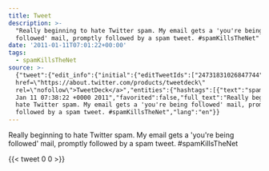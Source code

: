 ```yaml
---
title: Tweet
description: >-
  "Really beginning to hate Twitter spam. My email gets a 'you're being
  followed' mail, promptly followed by a spam tweet. #spamKillsTheNet"
date: '2011-01-11T07:01:22+00:00'
tags:
  - spamKillsTheNet
source: >-
  {"tweet":{"edit_info":{"initial":{"editTweetIds":["24731831026847744"],"editableUntil":"2011-01-11T08:38:22.669Z","editsRemaining":"5","isEditEligible":true}},"retweeted":false,"source":"<a
  href=\"https://about.twitter.com/products/tweetdeck\"
  rel=\"nofollow\">TweetDeck</a>","entities":{"hashtags":[{"text":"spamKillsTheNet","indices":["120","136"]}],"symbols":[],"user_mentions":[],"urls":[]},"display_text_range":["0","136"],"favorite_count":"0","id_str":"24731831026847744","truncated":false,"retweet_count":"0","id":"24731831026847744","created_at":"Tue
  Jan 11 07:38:22 +0000 2011","favorited":false,"full_text":"Really beginning to
  hate Twitter spam. My email gets a 'you're being followed' mail, promptly
  followed by a spam tweet. #spamKillsTheNet","lang":"en"}}
---
```

Really beginning to hate Twitter spam. My email gets a 'you're being followed' mail, promptly followed by a spam tweet. #spamKillsTheNet
    
{{< tweet 0 0 >}}
    
